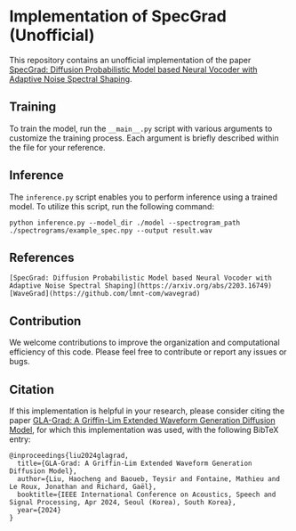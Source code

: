 # Implementation of SpecGrad (Unofficial)

This repository contains an unofficial implementation of the paper [SpecGrad: Diffusion Probabilistic Model based Neural Vocoder with Adaptive Noise Spectral Shaping](https://arxiv.org/abs/2203.16749).

## Training

To train the model, run the `__main__.py` script with various arguments to customize the training process. Each argument is briefly described within the file for your reference.

## Inference
The `inference.py` script enables you to perform inference using a trained model. To utilize this script, run the following command:<br/>

  ```
  python inference.py --model_dir ./model --spectrogram_path ./spectrograms/example_spec.npy --output result.wav
  ```

## References

    [SpecGrad: Diffusion Probabilistic Model based Neural Vocoder with Adaptive Noise Spectral Shaping](https://arxiv.org/abs/2203.16749)
    [WaveGrad](https://github.com/lmnt-com/wavegrad)

## Contribution

We welcome contributions to improve the organization and computational efficiency of this code. Please feel free to contribute or report any issues or bugs.

## Citation

If this implementation is helpful in your research, please consider citing the paper [GLA-Grad: A Griffin-Lim Extended Waveform Generation Diffusion Model](https://arxiv.org/abs/2402.15516), for which this implementation was used, with the following BibTeX entry:

```
@inproceedings{liu2024glagrad,
  title={GLA-Grad: A Griffin-Lim Extended Waveform Generation Diffusion Model},
  author={Liu, Haocheng and Baoueb, Teysir and Fontaine, Mathieu and Le Roux, Jonathan and Richard, Gaël},
  booktitle={IEEE International Conference on Acoustics, Speech and Signal Processing, Apr 2024, Seoul (Korea), South Korea},
  year={2024}
}
```
